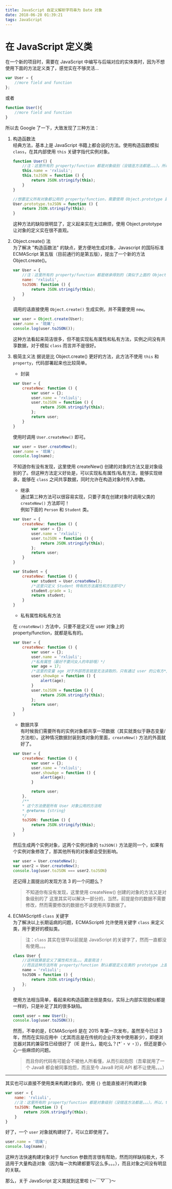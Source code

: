 ```yaml
---
title: JavaScript 自定义解析字符串为 Date 对象
date: 2018-06-28 01:39:21
tags: JavaScript
---
```

# 在 JavaScript 定义类

在一个新的项目时，需要在 JavaScript 中编写与后端对应的实体类时，因为不想使用下面的方法定义类了，感觉实在不够灵活...

```js
var User = {
    //more field and function
};
```

或者

```js
function User(){
    //more field and function
}
```

所以去 Google 了一下，大致发现了三种方法：

1. 构造函数法  
    经典方法，基本上是 JavaScript 书籍上都会说的方法。使用构造函数模拟 `class`，在其内部使用 `this` 关键字指代实例对象。  
    ```js
    function User() {
        //注：这里所有的 property/function 都是对象级别（没错连方法都是。。。）。所以，toJSON() 方法在每个实例中都有一份，比较浪费内存，可以新建两个 User 对象 user1,user2，然后使用 user1.toJSON === user2.toJSON 验证一下，你会发现为 false...(2333)
        this.name = 'rxliuli';
        this.toJSON = function () {
            return JSON.stringify(this);
        }
    }

    //想要定义所有对象都公用的 property/function，需要使用 Object.prototype 属性（原型），例如下面定义一个公用的 toJSON() 方法
    User.prototype.toJSON = function () {
        return JSON.stringify(this);
    }
    ```
    这种方法的缺陷很明显了，定义起来实在太过麻烦，使用 Object.prototype 让对象的定义实在很不直观。

2. Object.create() 法  
    为了解决 "构造函数法" 的缺点，更方便地生成对象，Javascript 的国际标准 ECMAScript 第五版（目前通行的是第五版），提出了一个新的方法 Object.create()。
    ```js
    var User = {
        //注：这里所有的 property/function 都是继承得到的（类似于上面的 Object.prototype），所以没有改变的 property/function 只会有一份
        name: 'rxliuli',
        toJSON: function () {
            return JSON.stringify(this);
        }
    }
    ```
    调用的话直接使用 `Object.create()` 生成实例，并不需要使用 `new`。
    ```js
    var user = Object.create(User);
    user.name = '琉璃';
    console.log(user.toJSON());
    ```
    这种方法看起来简洁很多，但不能实现私有属性和私有方法，实例之间没有共享数据，对于模拟 `class` 而言并不是很好。

3. 极简主义法
    据说是比 Object.create() 更好的方法，此方法不使用 `this` 和 `property`，代码部署起来也比较简单。  
    - 封装  
    ```js
    var User = {
        createNew: function () {
            var user = {};
            user.name = 'rxliuli';
            user.toJSON = function () {
                return JSON.stringify(this);
            };
            return user;
        }
    }
    ```
    使用时调用 `User.createNew()` 即可。
    ```js
    var user = User.createNew();
    user.name = '琉璃';
    console.log(name);
    ```
    不知道你有没有发现，这里使用 createNew() 创建的对象的方法又是对象级别的了。但这种方法定义好处是，可以实现私有属性/私有方法，能够实现继承，能够在 `class` 之间共享数据，同时允许在构造对象时传入参数。

    - 继承  
    通过第三种方法可以很容易实现，只要子类在创建对象时调用父类的 `createNew()` 方法即可！  
    例如下面的 `Person` 和 `Student` 类。  

    ```js
    var User = {
        createNew: function () {
            var user = {};
            user.name = 'rxliuli';
            user.toJSON = function () {
                return JSON.stringify(this);
            };
            return user;
        }
    }

    var Student = {
        createNew: function () {
            var student = User.createNew();
            /*这里只定义 Student 特有的方法属性和方法即可*/
            student.grade = 1;
            return student;
        }
    }
    ```

    - 私有属性和私有方法  

    在 `createNew()` 方法中，只要不是定义在 user 对象上的 property/function，就都是私有的。

    ```js
    var User = {
        createNew: function () {
            var user = {};
            user.name = 'rxliuli';
            /*私有属性（最好不要问女人的年龄哦）*/
            var age = 17;
            /*这里的变量 age 对于外部而言就是无法读取的，只有通过 user 的公有方*/法 showAge() 读取
            user.showAge = function () {
                alert(age);
            }
            user.toJSON = function () {
                return JSON.stringify(this);
            };
            return user;
        }
    }
    ```

    - 数据共享  
    有时候我们需要所有的实例对象都共享一项数据（其实就类似于静态变量/方法啦）。这种情况数据封装到类对象的里面，`createNew()` 方法的外面就好了。  
    ```js
    var User = {
        createNew: function () {
            var user = {};
            user.name = 'rxliuli';
            user.showAge = function () {
                alert(age);
            }

            return user;
        },
        /**
        * 这个方法便是所有 User 对象公用的方法啦
        * @returns {string}
        */
        toJSON: function () {
            return JSON.stringify(this);
        }
    }
    ```
    然后生成两个实例对象，这两个实例对象的 `toJSON()` 方法是同一个，如果有个实例对象修改了，那其他所有的对象都会受到影响。  
    ```js
    var user = User.createNew();
    var user2 = User.createNew();
    console.log(user.toJSON === user2.toJSON)
    ```
    还记得上面提出的发现方法 3 的一个问题么？  
    > 不知道你有没有发现，这里使用 createNew() 创建的对象的方法又是对象级别的了
这里其实可以解决一部分的，当然，前提是你的数据不需要修改，然而需要修改的数据也不该使用共享数据了。

1. ECMAScript6 `class` 关键字  
    为了解决以上长期诟病的问题，ECMAScript6 允许使用关键字 `class` 来定义类，用于更好的模拟类。  
    > 注：`class` 其实在很早以前就是 JavaScript 的关键字了，然而一直都没有使用。。。  
    ```js
    class User {
        //这样就算是定义了属性和方法。。。真是简洁！
        //而且这种方法所有 property/function 默认都是定义在类的 prototype 上面的，不会造成内存上的浪费。
        name = 'rxliuli';
        toJSON = function () {
            return JSON.stringify(this);
        };
    }
    ```
    使用方法相当简单，看起来和构造函数法很是类似，实际上内部实现貌似都是一样的，只是补足了其的很多缺陷。  
    ```js
    const user = new User();
    console.log(user.toJSON());
    ```
    然而，不幸的是，ECMAScript6 是在 2015 年第一次发布，虽然至今已过 3 年，然而在实际应用中（尤其而且是在传统的企业开发中使用甚少），即便浏览器对其的兼容性已经很好了（IE 是什么，能吃么？(*´・ｖ・)），但还是要小心一些麻烦的问题。
    > 而且你的代码有可能会不被他人所看懂，从而引起抱怨（吾辈就用了一个 Java8 都会被同事抱怨，而且至今 Java8 时间 API 都不让使用。。。）  

---

其实也可以直接不使用类来构建对象的，使用 `{}` 也能直接进行构建对象  

```js
var user = {
    name: 'rxliuli',
    //注：这里所有的 property/function 都是对象级别（没错连方法都是。。。）。所以，toJSON() 方法在每个实例中都有一份，比较浪费内存
    toJSON: function () {
        return JSON.stringify(this);
    }
}
```

好了，一个 `user` 对象就构建好了，可以立即使用了。  

```js
user.name = '琉璃';
console.log(name);
```

这种方法快速构建对象对于 function 参数而言很有帮助，然而同样缺陷极大，不适用于大量构造对象（因为每一次构建都要写这么多。。。），而且对象之间没有明显的关联。  

那么，关于 JavaScript 定义类就到这里啦 (〜￣▽￣)〜
